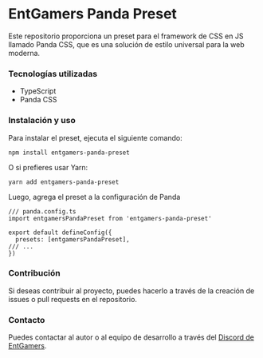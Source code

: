 # EntGamers Panda Preset

Este repositorio proporciona un preset para el framework de CSS en JS llamado Panda CSS, que es una solución de estilo universal para la web moderna.

### Tecnologías utilizadas

- TypeScript
- Panda CSS

### Instalación y uso

Para instalar el preset, ejecuta el siguiente comando:

```
npm install entgamers-panda-preset
```

O si prefieres usar Yarn:

```
yarn add entgamers-panda-preset
```

Luego, agrega el preset a la configuración de Panda
```
/// panda.config.ts
import entgamersPandaPreset from 'entgamers-panda-preset'

export default defineConfig({
  presets: [entgamersPandaPreset],
/// ...
})
```

### Contribución

Si deseas contribuir al proyecto, puedes hacerlo a través de la creación de issues o pull requests en el repositorio.

### Contacto

Puedes contactar al autor o al equipo de desarrollo a través del [Discord de EntGamers](http://discord.gg/SYnKcU5).